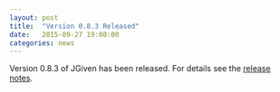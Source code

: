 ```yaml
---
layout: post
title:  "Version 0.8.3 Released"
date:   2015-09-27 19:00:00
categories: news
---
```

Version 0.8.3 of JGiven has been released. For details see the [release notes](https://github.com/TNG/JGiven/releases/tag/v0.8.3).

[jgiven-gh]: https://github.com/TNG/JGiven
[jgiven]:    https://jgiven.org
